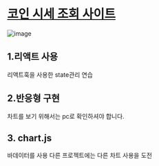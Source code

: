 # [코인 시세 조회 사이트](https://jeong-wonho.github.io/my_first_coin/)
![image](https://user-images.githubusercontent.com/67899479/179429220-694a1df5-4245-4313-9057-f2fe60ff04dc.png)

## 1.리액트 사용
리액트훅을 사용한 state관리 연습

## 2.반응형 구현
차트를 보기 위해서는 pc로 확인하셔야 합니다.

## 3. chart.js 
바데이터를 사용 다른 프로젝트에는 다른 차트 사용을 도전


